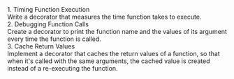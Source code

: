<Summary> 1. Timing Function Execution
<Summary> Write a decorator that measures the time function takes to execute.

<Summary> 2. Debugging Function Calls
<Summary> Create a decorator to print the function name and the values of its argument every time the function is called.

<Summary> 3. Cache Return Values
<Summary> Implement a decorator that caches the return values of a function, so that when it's called with the same arguments, the cached value is created instead of a re-executing the function.
